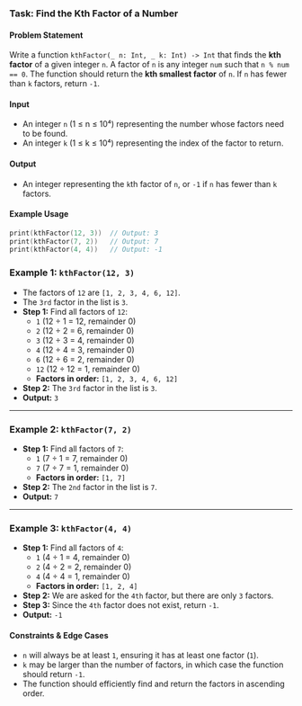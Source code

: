 ### **Task: Find the Kth Factor of a Number**  

#### **Problem Statement**  
Write a function `kthFactor(_ n: Int, _ k: Int) -> Int` that finds the **kth factor** of a given integer `n`. A factor of `n` is any integer `num` such that `n % num == 0`. The function should return the **kth smallest factor** of `n`. If `n` has fewer than `k` factors, return `-1`.  

#### **Input**  
- An integer `n` (1 ≤ n ≤ 10⁴) representing the number whose factors need to be found.  
- An integer `k` (1 ≤ k ≤ 10⁴) representing the index of the factor to return.  

#### **Output**  
- An integer representing the `k`th factor of `n`, or `-1` if `n` has fewer than `k` factors.  

#### **Example Usage**  
```swift
print(kthFactor(12, 3))  // Output: 3
print(kthFactor(7, 2))   // Output: 7
print(kthFactor(4, 4))   // Output: -1
```

### **Example 1:** `kthFactor(12, 3)`
- The factors of `12` are `[1, 2, 3, 4, 6, 12]`.  
- The `3rd` factor in the list is `3`.  
- **Step 1:** Find all factors of `12`:  
  - `1` (12 ÷ 1 = 12, remainder 0)  
  - `2` (12 ÷ 2 = 6, remainder 0)  
  - `3` (12 ÷ 3 = 4, remainder 0)  
  - `4` (12 ÷ 4 = 3, remainder 0)  
  - `6` (12 ÷ 6 = 2, remainder 0)  
  - `12` (12 ÷ 12 = 1, remainder 0)  
  - **Factors in order:** `[1, 2, 3, 4, 6, 12]`  
- **Step 2:** The `3rd` factor in the list is `3`.  
- **Output:** `3`  

---

### **Example 2:** `kthFactor(7, 2)`
- **Step 1:** Find all factors of `7`:  
  - `1` (7 ÷ 1 = 7, remainder 0)  
  - `7` (7 ÷ 7 = 1, remainder 0)  
  - **Factors in order:** `[1, 7]`  
- **Step 2:** The `2nd` factor in the list is `7`.  
- **Output:** `7`  

---

### **Example 3:** `kthFactor(4, 4)`
- **Step 1:** Find all factors of `4`:  
  - `1` (4 ÷ 1 = 4, remainder 0)  
  - `2` (4 ÷ 2 = 2, remainder 0)  
  - `4` (4 ÷ 4 = 1, remainder 0)  
  - **Factors in order:** `[1, 2, 4]`  
- **Step 2:** We are asked for the `4th` factor, but there are only `3` factors.  
- **Step 3:** Since the `4th` factor does not exist, return `-1`.  
- **Output:** `-1`  


#### **Constraints & Edge Cases**  
- `n` will always be at least `1`, ensuring it has at least one factor (`1`).  
- `k` may be larger than the number of factors, in which case the function should return `-1`.  
- The function should efficiently find and return the factors in ascending order.
